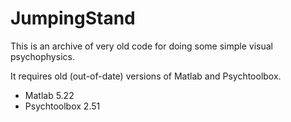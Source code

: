 # JumpingStand

This is an archive of very old code for doing some simple visual psychophysics.

It requires old (out-of-date) versions of Matlab and Psychtoolbox.

* Matlab 5.22
* Psychtoolbox 2.51

